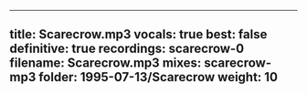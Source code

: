 
---
title: Scarecrow.mp3
vocals: true
best: false
definitive: true
recordings: scarecrow-0
filename: Scarecrow.mp3
mixes: scarecrow-mp3
folder: 1995-07-13/Scarecrow
weight: 10
---
